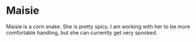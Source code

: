 # Maisie

Maisie is a corn snake.  She is pretty spicy.  I am working with her to be more comfortable handling, but she can currently get very spooked.
